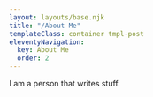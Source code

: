 ```yaml
---
layout: layouts/base.njk
title: "/About Me"
templateClass: container tmpl-post
eleventyNavigation:
  key: About Me
  order: 2
---
```


I am a person that writes stuff.
